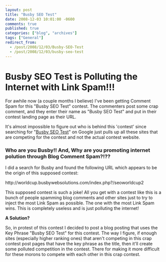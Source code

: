 ```yaml
---
layout: post
title: "Busby SEO Test"
date: 2008-12-03 10:01:00 -0600
comments: true
published: true
categories: ["blog", "archives"]
tags: ["General"]
redirect_from: 
  - /post/2008/12/03/Busby-SEO-Test
  - /post/2008/12/03/busby-seo-test
---
```

<!-- more -->
<h1>Busby SEO Test is Polluting the Internet with Link Spam!!! <br />
</h1>
<p>
For awhile now (a couple months I believe) I&#39;ve been getting Comment Spam for this &quot;Busby SEO Test&quot; contest. The commenters post some crap comment, and they enter their name as &quot;Busby SEO Test&quot; and put in their contest landing page as their URL. 
</p>
<p>
It&#39;s almost impossible to figure out who is behind this &#39;contest&#39; since searching for &quot;<a href="http://www.google.com/search?q=Busby+SEO+Test">Busby SEO Test</a>&quot; on Google just pulls up all these sites that are competing for the contest and not the actual contest website.
</p>
<h3><strong>Who are you Busby!! And, Why are you promoting internet polution through Blog Comment Spam?!??</strong></h3>
<p>
I did a search for Busby and found the following URL which appears to be the origin of this supposed contest:
</p>
<p>
http://worldcup.busbywebsolutions.com/index.php?/seoworldcup2
</p>
<p>
This supposed contest is such a joke! All you get with a contest like this is a bunch of people spamming blog comments and other sites just to try to inject the most Link Spam as possible. The one with the most Link Spam wins. This is completely useless and is just polluting the internet!
</p>
<p>
<strong>A Solution?</strong> 
</p>
<p>
So, in protest of this contest I decided to post a blog posting that uses the Key Phrase &quot;Busby SEO Test&quot; for this contest. The way I figure, if enough sites (especially higher ranking ones) that aren&#39;t competing in this crap contest post pages that have the key phrase as the title, then it&#39;ll create some polluted competition in the contest. There for making it more difficult for these morons to compete with each other in this crap contest.
</p>
